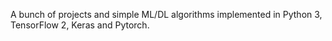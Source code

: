 A bunch of projects and  simple ML/DL algorithms implemented in Python 3, TensorFlow 2, Keras and Pytorch.

